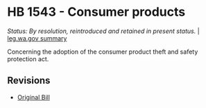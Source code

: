 # HB 1543 - Consumer products
*Status: By resolution, reintroduced and retained in present status.* | [leg.wa.gov summary](https://app.leg.wa.gov/billsummary?BillNumber=1543&Year=2021)

Concerning the adoption of the consumer product theft and safety protection act.

## Revisions
* [Original Bill](1/)
